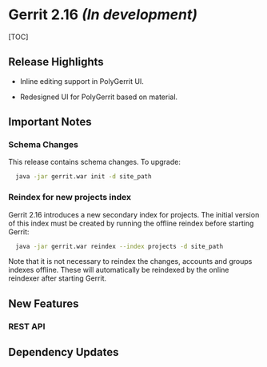 # Gerrit 2.16 *(In development)*

[TOC]

## Release Highlights

* Inline editing support in PolyGerrit UI.

* Redesigned UI for PolyGerrit based on material.

## Important Notes

### Schema Changes

This release contains schema changes. To upgrade:

``` sh
  java -jar gerrit.war init -d site_path
```

### Reindex for new projects index

Gerrit 2.16 introduces a new secondary index for projects. The initial version
of this index must be created by running the offline reindex before starting
Gerrit:

``` sh
  java -jar gerrit.war reindex --index projects -d site_path
```

Note that it is not necessary to reindex the changes, accounts and groups
indexes offline. These will automatically be reindexed by the online reindexer
after starting Gerrit.

## New Features

### REST API

## Dependency Updates


